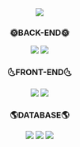 <div align="center">


<img src="https://capsule-render.vercel.app/api?type=rect&color=0D1117&height=70&section=header&text=Server%20Engineer%20Jeong-min&fontColor=E8E8E8&fontSize=35" />
<!--
### :closed_book:Studying:closed_book:
<img src="https://img.shields.io/badge/Kotlin-7F52FF?style=flat&logo=Kotlin&logoColor=white"/> 
-->

### :sun_with_face:BACK-END:sun_with_face:
<img src="https://img.shields.io/badge/Java-007396?style=flat&logo=Java&logoColor=white"/> 
<img src="https://img.shields.io/badge/Spring Boot-6DB33F?style=flat-square&logo=Spring Boot&logoColor=white"/> 
  
  <br>
  
### :last_quarter_moon_with_face:FRONT-END:last_quarter_moon_with_face:
<img src="https://img.shields.io/badge/JavaScript-F7DF1E?style=flat-square&logo=JavaScript&logoColor=black"/> 
<img src="https://img.shields.io/badge/Thymeleaf-005F0F?style=flat-square&logo=Thymeleaf&logoColor=white"/>  

  <br>
  
### :earth_americas:DATABASE:earth_americas:
<img src="https://img.shields.io/badge/JPA-007396?style=flat-square&logo=JPA&logoColor=white"/> 
<img src="https://img.shields.io/badge/Mybatis-F80000?style=flat-square&logo=&logoColor=white"/> 
<img src="https://img.shields.io/badge/MySQL-4479A1?style=flat-square&logo=MySQL&logoColor=black"/>

  <br>

<!--
### :ear_of_rice:TOOL:ear_of_rice:
<img src="https://img.shields.io/badge/GitHub-181717?style=flat-square&logo=GitHub&logoColor=white"/> 
<img src="https://img.shields.io/badge/Slack-4A154B?style=flat-square&logo=Slack&logoColor=white"/>  <br>
<img src="https://img.shields.io/badge/IntelliJ IDEA-007396?style=flat-square&logo=IntelliJ IDEA&logoColor=white"/> 
<img src="https://img.shields.io/badge/Eclipse IDE-2C2255?style=flat-square&logo=Eclipse IDE&logoColor=white"/><br>
<img src="https://img.shields.io/badge/Amazon RDS-527FFF?style=flat-square&logo=Amazon RDS&logoColor=black"/>  
<img src="https://img.shields.io/badge/Amazon S3-569A31?style=flat-square&logo=Amazon S3&logoColor=black"/>  
<img src="https://img.shields.io/badge/Amazon EC2-FF9900?style=flat-square&logo=Amazon EC2&logoColor=black"/> <br>

<br>

 #### :clipboard:BOLG LINK:clipboard:
<a href="https://jmoriatie.tistory.com/">
<img height="35" width="100" src="https://img.shields.io/badge/Tistory-00A1E9?style=flat-square&logo=Tistory&logoColor=white"/>


</a>

  <br><br>

[![Solved.ac Profile](http://mazassumnida.wtf/api/v2/generate_badge?boj=jeongmin9102)](https://solved.ac/jeongmin9102)  
![Anurag's GitHub stats](https://github-readme-stats.vercel.app/api?username=jmoriatie&show_icons=true&theme=dark)
![Top Langs](https://github-readme-stats.vercel.app/api/top-langs/?username=jmoriatie&layout=compact&theme=tokyonight)
-->


</div>
